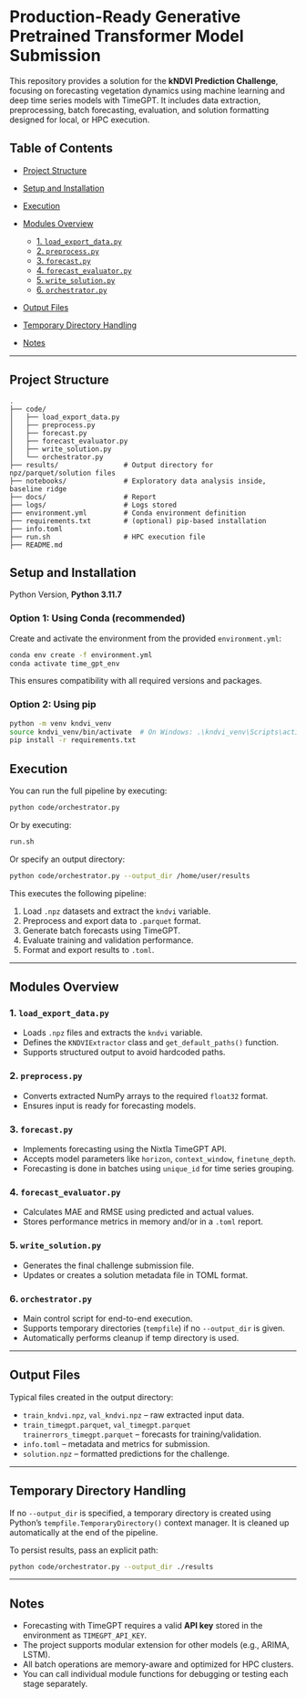 # Production-Ready Generative Pretrained Transformer Model Submission

This repository provides a solution for the **kNDVI Prediction Challenge**, focusing on forecasting vegetation dynamics using machine learning and deep time series models with TimeGPT. It includes data extraction, preprocessing, batch forecasting, evaluation, and solution formatting designed for local, or HPC execution.

## Table of Contents

* [Project Structure](#project-structure)
* [Setup and Installation](#setup-and-installation)
* [Execution](#execution)
* [Modules Overview](#modules-overview)

  * [1. `load_export_data.py`](#1-load_export_datapy)
  * [2. `preprocess.py`](#2-preprocesspy)
  * [3. `forecast.py`](#3-forecastpy)
  * [4. `forecast_evaluator.py`](#4-forecast_evaluatorpy)
  * [5. `write_solution.py`](#5-write_solutionpy)
  * [6. `orchestrator.py`](#6-orchestratorpy)
* [Output Files](#output-files)
* [Temporary Directory Handling](#temporary-directory-handling)
* [Notes](#notes)

---

## Project Structure

```
.
├── code/
│   ├── load_export_data.py
│   ├── preprocess.py
│   ├── forecast.py
│   ├── forecast_evaluator.py
│   ├── write_solution.py
│   └── orchestrator.py
├── results/                # Output directory for npz/parquet/solution files
├── notebooks/              # Exploratory data analysis inside, baseline ridge
├── docs/                   # Report
├── logs/                   # Logs stored
├── environment.yml         # Conda environment definition
├── requirements.txt        # (optional) pip-based installation
├── info.toml        
├── run.sh                  # HPC execution file
├── README.md
```

## Setup and Installation

Python Version, **Python 3.11.7**

### Option 1: Using Conda (recommended)

Create and activate the environment from the provided `environment.yml`:

```bash
conda env create -f environment.yml
conda activate time_gpt_env
```

This ensures compatibility with all required versions and packages.

### Option 2: Using pip

```bash
python -m venv kndvi_venv
source kndvi_venv/bin/activate  # On Windows: .\kndvi_venv\Scripts\activate
pip install -r requirements.txt
```

## Execution

You can run the full pipeline by executing:

```bash
python code/orchestrator.py
```

Or by executing:
```bash
run.sh
```

Or specify an output directory:

```bash
python code/orchestrator.py --output_dir /home/user/results
```

This executes the following pipeline:

1. Load `.npz` datasets and extract the `kndvi` variable.
2. Preprocess and export data to `.parquet` format.
3. Generate batch forecasts using TimeGPT.
4. Evaluate training and validation performance.
5. Format and export results to `.toml`.

---

## Modules Overview

### 1. `load_export_data.py`

* Loads `.npz` files and extracts the `kndvi` variable.
* Defines the `KNDVIExtractor` class and `get_default_paths()` function.
* Supports structured output to avoid hardcoded paths.

### 2. `preprocess.py`

* Converts extracted NumPy arrays to the required `float32` format.
* Ensures input is ready for forecasting models.

### 3. `forecast.py`

* Implements forecasting using the Nixtla TimeGPT API.
* Accepts model parameters like `horizon`, `context_window`, `finetune_depth`.
* Forecasting is done in batches using `unique_id` for time series grouping.

### 4. `forecast_evaluator.py`

* Calculates MAE and RMSE using predicted and actual values.
* Stores performance metrics in memory and/or in a `.toml` report.

### 5. `write_solution.py`

* Generates the final challenge submission file.
* Updates or creates a solution metadata file in TOML format.

### 6. `orchestrator.py`

* Main control script for end-to-end execution.
* Supports temporary directories (`tempfile`) if no `--output_dir` is given.
* Automatically performs cleanup if temp directory is used.

---

## Output Files

Typical files created in the output directory:

* `train_kndvi.npz`, `val_kndvi.npz` – raw extracted input data.
* `train_timegpt.parquet`, `val_timegpt.parquet` `trainerrors_timegpt.parquet` – forecasts for training/validation.
* `info.toml` – metadata and metrics for submission.
* `solution.npz` – formatted predictions for the challenge.

---

## Temporary Directory Handling

If no `--output_dir` is specified, a temporary directory is created using Python’s `tempfile.TemporaryDirectory()` context manager. It is cleaned up automatically at the end of the pipeline.

To persist results, pass an explicit path:

```bash
python code/orchestrator.py --output_dir ./results
```

---

## Notes

* Forecasting with TimeGPT requires a valid **API key** stored in the environment as `TIMEGPT_API_KEY`.
* The project supports modular extension for other models (e.g., ARIMA, LSTM).
* All batch operations are memory-aware and optimized for HPC clusters.
* You can call individual module functions for debugging or testing each stage separately.
